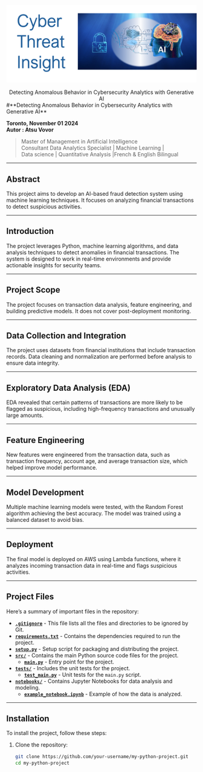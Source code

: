  ![Project Header Image](docs/images/cyberThreat-Insight-header.png)  
<div style="text-align: center;">Detecting Anomalous Behavior in Cybersecurity Analytics with Generative AI</div>
#**Detecting Anomalous Behavior in Cybersecurity Analytics with Generative AI**

**Toronto, November 01 2024**  
**Autor : Atsu Vovor**
>Master of Management in Artificial Intelligence    
>Consultant Data Analytics Specialist | Machine Learning |  
Data science | Quantitative Analysis |French & English Bilingual  

---

## **Abstract**
This project aims to develop an AI-based fraud detection system using machine learning techniques. It focuses on analyzing financial transactions to detect suspicious activities.

---

## **Introduction**
The project leverages Python, machine learning algorithms, and data analysis techniques to detect anomalies in financial transactions. The system is designed to work in real-time environments and provide actionable insights for security teams.

---

## **Project Scope**
The project focuses on transaction data analysis, feature engineering, and building predictive models. It does not cover post-deployment monitoring.

---

## **Data Collection and Integration**
The project uses datasets from financial institutions that include transaction records. Data cleaning and normalization are performed before analysis to ensure data integrity.

---

## **Exploratory Data Analysis (EDA)**
EDA revealed that certain patterns of transactions are more likely to be flagged as suspicious, including high-frequency transactions and unusually large amounts.

---

## **Feature Engineering**
New features were engineered from the transaction data, such as transaction frequency, account age, and average transaction size, which helped improve model performance.

---

## **Model Development**
Multiple machine learning models were tested, with the Random Forest algorithm achieving the best accuracy. The model was trained using a balanced dataset to avoid bias.

---

## **Deployment**
The final model is deployed on AWS using Lambda functions, where it analyzes incoming transaction data in real-time and flags suspicious activities.

---

## **Project Files**
Here’s a summary of important files in the repository:

- **[`.gitignore`](./.gitignore)** - This file lists all the files and directories to be ignored by Git.
- **[`requirements.txt`](./requirements.txt)** - Contains the dependencies required to run the project.
- **[`setup.py`](./setup.py)** - Setup script for packaging and distributing the project.
- **[`src/`](./src)** - Contains the main Python source code files for the project.
  - **[`main.py`](./src/main.py)** - Entry point for the project.
- **[`tests/`](./tests)** - Includes the unit tests for the project.
  - **[`test_main.py`](./tests/test_main.py)** - Unit tests for the `main.py` script.
- **[`notebooks/`](./notebooks)** - Contains Jupyter Notebooks for data analysis and modeling.
  - **[`example_notebook.ipynb`](./notebooks/example_notebook.ipynb)** - Example of how the data is analyzed.

---

## **Installation**
To install the project, follow these steps:

1. Clone the repository:
   ```bash
   git clone https://github.com/your-username/my-python-project.git
   cd my-python-project


